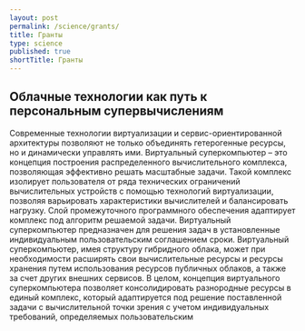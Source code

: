 ```yaml
---
layout: post
permalink: /science/grants/
title: Гранты
type: science
published: true
shortTitle: Гранты
---
```


## Облачные технологии как путь к персональным супервычислениям
Современные технологии виртуализации и сервис-ориентированной архитектуры позволяют не только объединять гетерогенные ресурсы, но и динамически управлять ими. Виртуальный суперкомпьютер – это концепция построения распределенного вычислительного комплекса, позволяющая эффективно решать масштабные задачи. Такой комплекс изолирует пользователя от ряда технических ограничений вычислительных устройств с помощью технологий виртуализации, позволяя варьировать характеристики вычислителей и балансировать нагрузку. Слой промежуточного программного обеспечения адаптирует комплекс под алгоритм решаемой задачи. Виртуальный суперкомпьютер предназначен для решения задач в установленные индивидуальным пользовательским соглашением сроки. Виртуальный суперкомпьютер, имея структуру гибридного облака, может при необходимости расширять свои вычислительные ресурсы и ресурсы хранения путем использования ресурсов публичных облаков, а также за счет других внешних сервисов. В целом, концепция виртуального суперкомпьютера позволяет консолидировать разнородные ресурсы в единый комплекс, который адаптируется под решение поставленной задачи с вычислительной точки зрения с учетом индивидуальных требований, определяемых пользовательским 